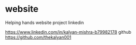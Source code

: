 # website
Helping hands website project
linkedin

https://www.linkedin.com/in/kalyan-mishra-b79982178
github
https://github.com/thekalyan001
